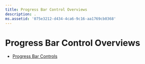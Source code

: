 ```yaml
---
title: Progress Bar Control Overviews
description: .
ms.assetid: '075e3212-d434-4ca6-9c16-aa1769cb0368'
---
```


# Progress Bar Control Overviews

-   [Progress Bar Controls](progress-bar-control.md)

 

 




